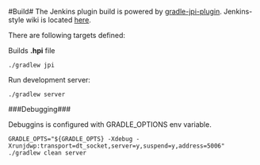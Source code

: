 #Build#
The Jenkins plugin build is powered by <a href="https://github.com/jenkinsci/gradle-jpi-plugin">gradle-jpi-plugin</a>. Jenkins-style wiki is located <a href="https://wiki.jenkins-ci.org/display/JENKINS/Gradle+JPI+Plugin">here</a>.

There are following targets defined:

Builds **.hpi** file

    ./gradlew jpi

Run development server:

    ./gradlew server

###Debugging###

Debuggins is configured with GRADLE_OPTIONS env variable.

    GRADLE_OPTS="${GRADLE_OPTS} -Xdebug -Xrunjdwp:transport=dt_socket,server=y,suspend=y,address=5006" ./gradlew clean server
